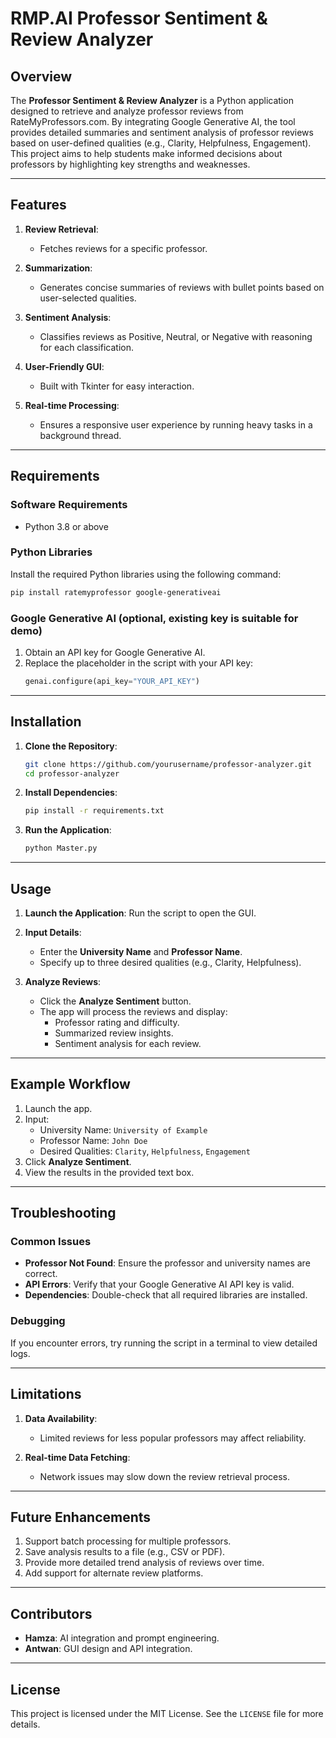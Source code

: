 
# RMP.AI Professor Sentiment & Review Analyzer

## Overview

The **Professor Sentiment & Review Analyzer** is a Python application designed to retrieve and analyze professor reviews from RateMyProfessors.com. By integrating Google Generative AI, the tool provides detailed summaries and sentiment analysis of professor reviews based on user-defined qualities (e.g., Clarity, Helpfulness, Engagement). This project aims to help students make informed decisions about professors by highlighting key strengths and weaknesses.

---

## Features

1. **Review Retrieval**:
   - Fetches reviews for a specific professor.
   
2. **Summarization**:
   - Generates concise summaries of reviews with bullet points based on user-selected qualities.

3. **Sentiment Analysis**:
   - Classifies reviews as Positive, Neutral, or Negative with reasoning for each classification.

4. **User-Friendly GUI**:
   - Built with Tkinter for easy interaction.

5. **Real-time Processing**:
   - Ensures a responsive user experience by running heavy tasks in a background thread.

---

## Requirements

### Software Requirements
- Python 3.8 or above

### Python Libraries
Install the required Python libraries using the following command:
```bash
pip install ratemyprofessor google-generativeai
```

### Google Generative AI (optional, existing key is suitable for demo)
1. Obtain an API key for Google Generative AI.
2. Replace the placeholder in the script with your API key:
   ```python
   genai.configure(api_key="YOUR_API_KEY")
   ```

---

## Installation

1. **Clone the Repository**:
   ```bash
   git clone https://github.com/yourusername/professor-analyzer.git
   cd professor-analyzer
   ```

2. **Install Dependencies**:
   ```bash
   pip install -r requirements.txt
   ```

3. **Run the Application**:
   ```bash
   python Master.py
   ```

---

## Usage

1. **Launch the Application**:
   Run the script to open the GUI.

2. **Input Details**:
   - Enter the **University Name** and **Professor Name**.
   - Specify up to three desired qualities (e.g., Clarity, Helpfulness).

3. **Analyze Reviews**:
   - Click the **Analyze Sentiment** button.
   - The app will process the reviews and display:
     - Professor rating and difficulty.
     - Summarized review insights.
     - Sentiment analysis for each review.

---

## Example Workflow

1. Launch the app.
2. Input:
   - University Name: `University of Example`
   - Professor Name: `John Doe`
   - Desired Qualities: `Clarity`, `Helpfulness`, `Engagement`
3. Click **Analyze Sentiment**.
4. View the results in the provided text box.

---

## Troubleshooting

### Common Issues
- **Professor Not Found**: Ensure the professor and university names are correct.
- **API Errors**: Verify that your Google Generative AI API key is valid.
- **Dependencies**: Double-check that all required libraries are installed.

### Debugging
If you encounter errors, try running the script in a terminal to view detailed logs.

---

## Limitations

1. **Data Availability**:
   - Limited reviews for less popular professors may affect reliability.
   
2. **Real-time Data Fetching**:
   - Network issues may slow down the review retrieval process.

---

## Future Enhancements

1. Support batch processing for multiple professors.
2. Save analysis results to a file (e.g., CSV or PDF).
3. Provide more detailed trend analysis of reviews over time.
4. Add support for alternate review platforms.

---

## Contributors

- **Hamza**: AI integration and prompt engineering.
- **Antwan**: GUI design and API integration.

---

## License

This project is licensed under the MIT License. See the `LICENSE` file for more details.

